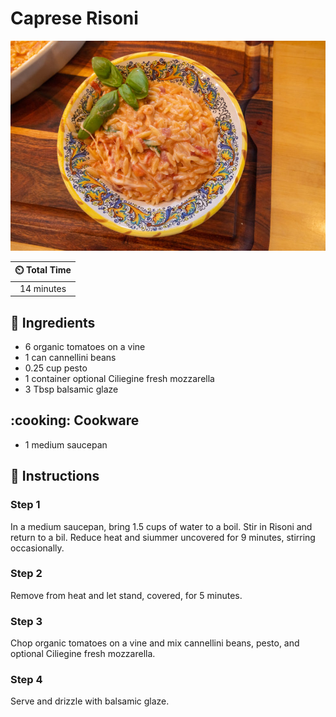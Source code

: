 # Caprese Risoni

![Caprese Risoni](../assets/images/caprese-risoni.jpg)

| :timer_clock: Total Time |
|:-----------------------: |
| 14 minutes |

## :salt: Ingredients

- 6 organic tomatoes on a vine
- 1 can cannellini beans
- 0.25 cup pesto
- 1 container optional Ciliegine fresh mozzarella
- 3 Tbsp balsamic glaze

## :cooking: Cookware

- 1 medium saucepan

## :pencil: Instructions

### Step 1

In a medium saucepan, bring 1.5 cups of water to a boil. Stir in Risoni and return to a bil. Reduce heat and siummer
uncovered for 9 minutes, stirring occasionally.

### Step 2

Remove from heat and let stand, covered, for 5 minutes.

### Step 3

Chop organic tomatoes on a vine and mix cannellini beans, pesto, and optional Ciliegine fresh mozzarella.

### Step 4

Serve and drizzle with balsamic glaze.

